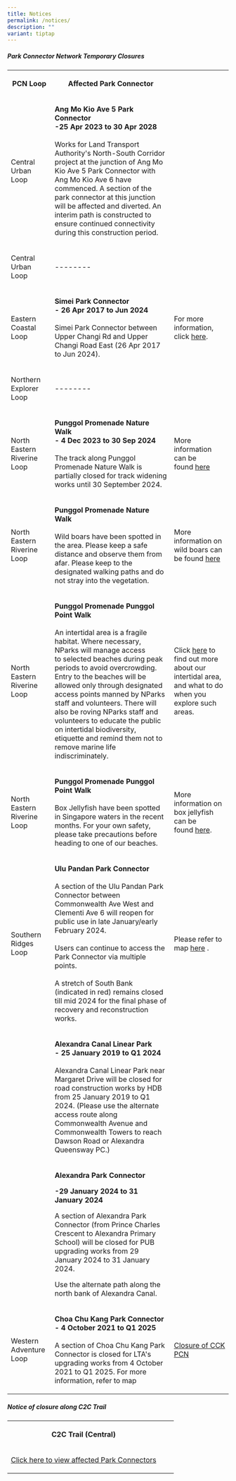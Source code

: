 ```yaml
---
title: Notices
permalink: /notices/
description: ""
variant: tiptap
---
```

<h5>Park Connector Network Temporary Closures</h5><table><tbody><tr><th rowspan="1" colspan="1"><p>PCN Loop</p></th><th rowspan="1" colspan="1"><p>Affected Park Connector</p></th><th rowspan="1" colspan="1"><p></p></th></tr><tr><td rowspan="1" colspan="1"><p>Central Urban Loop</p></td><td rowspan="1" colspan="1"><p><strong>Ang Mo Kio Ave 5 Park Connector</strong> <br><strong>-25 Apr 2023 to 30 Apr 2028</strong><br><br>Works for Land Transport Authority's North-South Corridor project at the junction of Ang Mo Kio Ave 5 Park Connector with Ang Mo Kio Ave 6 have commenced. A section of the park connector at this junction will be affected and diverted. An interim path is constructed to ensure continued connectivity during this construction period.</p></td><td rowspan="1" colspan="1"><p></p></td></tr><tr><td rowspan="1" colspan="1"><p>Central Urban Loop</p></td><td rowspan="1" colspan="1"><p>--------</p></td><td rowspan="1" colspan="1"><p></p></td></tr><tr><td rowspan="1" colspan="1"><p>Eastern Coastal Loop</p></td><td rowspan="1" colspan="1"><p><strong>Simei Park Connector</strong> <br><strong>- 26 Apr 2017 to Jun 2024</strong> <br><br>Simei Park Connector between Upper Changi Rd and Upper Changi Road East (26 Apr 2017 to Jun 2024).</p></td><td rowspan="1" colspan="1"><p>For more information, click <a href="https://www.nparks.gov.sg/-/media/nparks-real-content/gardens-parks-and-nature/park-connector-network/simei-pc/26-april-simei-pc-closure.pdf" rel="noopener noreferrer nofollow" target="_blank">here</a>.</p></td></tr><tr><td rowspan="1" colspan="1"><p>Northern Explorer Loop</p></td><td rowspan="1" colspan="1"><p>--------</p></td><td rowspan="1" colspan="1"><p></p></td></tr><tr><td rowspan="1" colspan="1"><p>North Eastern Riverine Loop</p></td><td rowspan="1" colspan="1"><p><strong>Punggol Promenade Nature Walk</strong> <br><strong>- 4 Dec 2023 to 30 Sep 2024</strong><br><br>The track along Punggol Promenade Nature Walk is partially closed for track widening works until 30 September 2024.</p></td><td rowspan="1" colspan="1"><p>More information can be found&nbsp;<a href="https://www.nparks.gov.sg/gardens-parks-and-nature/dos-and-donts/animal-advisories/wild-boars" rel="noopener noreferrer nofollow" target="_blank">here</a></p></td></tr><tr><td rowspan="1" colspan="1"><p>North Eastern Riverine Loop</p></td><td rowspan="1" colspan="1"><p><strong>Punggol Promenade Nature Walk</strong> <br><br>Wild boars have been spotted in the area. Please keep a safe distance and observe them from afar. Please keep to the designated walking paths and do not stray into the vegetation.</p></td><td rowspan="1" colspan="1"><p>More information on wild boars can be found&nbsp;<a href="https://www.nparks.gov.sg/gardens-parks-and-nature/dos-and-donts/animal-advisories/wild-boars" rel="noopener noreferrer nofollow" target="_blank">here</a></p></td></tr><tr><td rowspan="1" colspan="1"><p>North Eastern Riverine Loop</p></td><td rowspan="1" colspan="1"><p><strong>Punggol Promenade Punggol Point Walk</strong> <br><br>An intertidal area is a fragile habitat. Where necessary, NParks will manage access to&nbsp;selected beaches during peak periods to avoid overcrowding. Entry to the beaches will be allowed only through designated access points manned by NParks staff and volunteers. There will also be roving NParks staff and volunteers to educate the public on intertidal biodiversity, etiquette and remind them not to remove marine life indiscriminately.&nbsp;</p></td><td rowspan="1" colspan="1"><p>Click <a href="http://www.nparks.gov.sg/biodiversity/our-ecosystems/coastal-and-marine/intertidal" rel="noopener noreferrer nofollow" target="_blank">here</a> to find out more about our intertidal area, and what to do when you explore such areas.</p></td></tr><tr><td rowspan="1" colspan="1"><p>North Eastern Riverine Loop</p></td><td rowspan="1" colspan="1"><p><strong>Punggol Promenade Punggol Point Walk</strong> <br><br>Box Jellyfish have been spotted in Singapore waters in the recent months. For your own safety, please take precautions before heading to one of our beaches.&nbsp;</p></td><td rowspan="1" colspan="1"><p>More information on box jellyfish can be found&nbsp;<a href="https://www.nparks.gov.sg/gardens-parks-and-nature/dos-and-donts/animal-advisories/box-jellyfish" rel="noopener noreferrer nofollow" target="_blank">here</a>.</p></td></tr><tr><td rowspan="1" colspan="1"><p>Southern Ridges Loop</p></td><td rowspan="1" colspan="1"><p><strong>Ulu Pandan Park Connector</strong> <br><br>A section of the Ulu Pandan Park Connector between Commonwealth Ave West and Clementi Ave 6 will reopen for public use in late January/early February 2024. <br><br>Users can continue to access the Park Connector via multiple points. <br><br>A stretch of South Bank (indicated in red) remains closed till mid 2024 for the final phase of recovery and reconstruction works.</p></td><td rowspan="1" colspan="1"><p>Please refer to map <a href="/files/NParks_Ulu_Pandan_PC_Poster_26_Dec_2023.pdf" rel="noopener noreferrer nofollow" target="_blank">here</a> .</p></td></tr><tr><td rowspan="1" colspan="1"><p></p></td><td rowspan="1" colspan="1"><p><strong>Alexandra Canal Linear Park</strong> <br><strong>- 25 January 2019 to Q1 2024</strong><br><br>Alexandra Canal Linear Park&nbsp;near Margaret Drive will be closed for road construction works by HDB from 25 January 2019 to Q1 2024. (Please use the alternate access route along Commonwealth Avenue and Commonwealth Towers to reach Dawson Road or Alexandra Queensway PC.)</p></td><td rowspan="1" colspan="1"><p></p></td></tr><tr><td rowspan="1" colspan="1"><p></p></td><td rowspan="1" colspan="1"><p><strong>Alexandra Park Connector</strong></p><p><strong>-29 January 2024 to 31 January 2024</strong></p><p></p><p>A section of Alexandra Park Connector (from Prince Charles Crescent to Alexandra Primary School) will be closed for PUB upgrading works from 29 January 2024 to 31 January 2024.</p><p>Use the alternate path along the north bank of Alexandra Canal.</p></td><td rowspan="1" colspan="1"><p></p></td></tr><tr><td rowspan="1" colspan="1"><p>Western Adventure Loop</p></td><td rowspan="1" colspan="1"><p><strong>Choa Chu Kang Park Connector</strong> <br><strong>- 4 October 2021 to Q1 2025</strong><br><br>A section of Choa Chu Kang Park Connector is closed for LTA's upgrading works from 4 October 2021 to Q1 2025. For more information, refer to map</p></td><td rowspan="1" colspan="1"><p><a href="/files/Closure%20of%20CCK%20PCN_Ave%203%20Notice%20until%20Q1%202025.pdf" rel="noopener noreferrer nofollow" target="_blank">Closure of CCK PCN</a></p></td></tr></tbody></table><h5>Notice of closure along C2C Trail</h5><table><tbody><tr><th rowspan="1" colspan="1"><p>C2C Trail (Central)</p></th><th rowspan="1" colspan="1"><p></p></th><th rowspan="1" colspan="1"><p></p></th></tr><tr><td rowspan="1" colspan="1"><p><a href="https://www.nparks.gov.sg/-/media/peb/coast-to-coast/notices/notices-of-closure-along-the-c2c-trail.ashx" rel="noopener noreferrer nofollow" target="_blank">Click here to view affected Park Connectors</a></p></td><td rowspan="1" colspan="1"><p></p></td><td rowspan="1" colspan="1"><p></p></td></tr></tbody></table><p></p>
